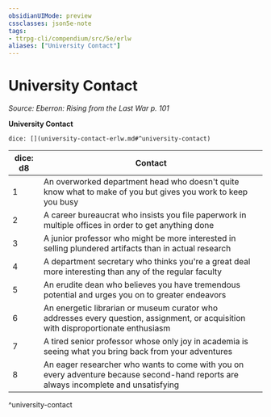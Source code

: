 ```yaml
---
obsidianUIMode: preview
cssclasses: json5e-note
tags:
- ttrpg-cli/compendium/src/5e/erlw
aliases: ["University Contact"]
---
```

# University Contact
*Source: Eberron: Rising from the Last War p. 101* 

**University Contact**

`dice: [](university-contact-erlw.md#^university-contact)`

| dice: d8 | Contact |
|----------|---------|
| 1 | An overworked department head who doesn't quite know what to make of you but gives you work to keep you busy |
| 2 | A career bureaucrat who insists you file paperwork in multiple offices in order to get anything done |
| 3 | A junior professor who might be more interested in selling plundered artifacts than in actual research |
| 4 | A department secretary who thinks you're a great deal more interesting than any of the regular faculty |
| 5 | An erudite dean who believes you have tremendous potential and urges you on to greater endeavors |
| 6 | An energetic librarian or museum curator who addresses every question, assignment, or acquisition with disproportionate enthusiasm |
| 7 | A tired senior professor whose only joy in academia is seeing what you bring back from your adventures |
| 8 | An eager researcher who wants to come with you on every adventure because second-hand reports are always incomplete and unsatisfying |
^university-contact